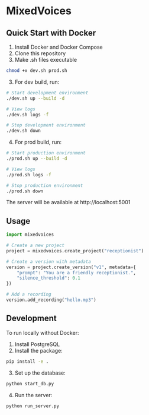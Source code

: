 # MixedVoices

## Quick Start with Docker

1. Install Docker and Docker Compose
2. Clone this repository
3. Make .sh files executable
```bash
chmod +x dev.sh prod.sh
```
3. For dev build, run:
```bash
# Start development environment
./dev.sh up --build -d

# View logs
./dev.sh logs -f

# Stop development environment
./dev.sh down
```
4. For prod build, run:
```bash
# Start production environment
./prod.sh up --build -d

# View logs
./prod.sh logs -f

# Stop production environment
./prod.sh down
```

The server will be available at http://localhost:5001

## Usage

```python
import mixedvoices

# Create a new project
project = mixedvoices.create_project("receptionist")

# Create a version with metadata
version = project.create_version("v1", metadata={
    "prompt": "You are a friendly receptionist.",
    "silence_threshold": 0.1
})

# Add a recording
version.add_recording("hello.mp3")
```

## Development

To run locally without Docker:

1. Install PostgreSQL
2. Install the package:
```bash
pip install -e .
```

3. Set up the database:
```bash
python start_db.py
```

4. Run the server:
```bash
python run_server.py
```